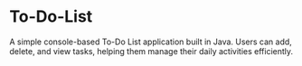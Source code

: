 # To-Do-List
A simple console-based To-Do List application built in Java. Users can add, delete, and view tasks, helping them manage their daily activities efficiently.
